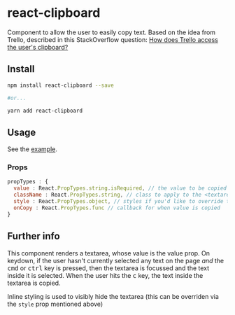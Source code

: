 # react-clipboard

Component to allow the user to easily copy text. Based on the idea from Trello, described in this StackOverflow question: [How does Trello access the user's clipboard?](http://stackoverflow.com/questions/17527870/how-does-trello-access-the-users-clipboard)

## Install

```bash
npm install react-clipboard --save

#or...

yarn add react-clipboard
```

## Usage

See the [example](example).

### Props

```js
propTypes : {
  value : React.PropTypes.string.isRequired, // the value to be copied
  className : React.PropTypes.string, // class to apply to the <textarea />
  style : React.PropTypes.object, // styles if you'd like to override the defaults
  onCopy : React.PropTypes.func // callback for when value is copied
}
```

## Further info

This component renders a textarea, whose value is the value prop. On keydown, if the user hasn't currently selected any text on the page *and* the <kbd>cmd</kbd> or <kbd>ctrl</kbd> key is pressed, then the textarea is focussed and the text inside it is selected. When the user hits the <kbd>c</kbd> key, the text inside the textarea is copied.

Inline styling is used to visibly hide the textarea (this can be overriden via the `style` prop mentioned above)